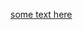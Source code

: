 [some text here](/dataviz2.md)
<div class="flourish-embed flourish-chart" data-src="visualisation/12587103"><script src="https://public.flourish.studio/resources/embed.js"></script></div>

